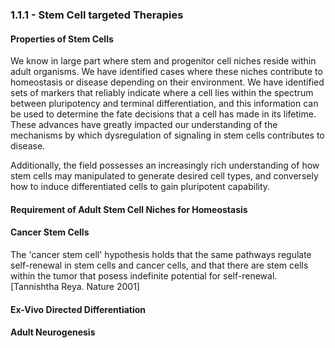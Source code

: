 
### 1.1.1 - Stem Cell targeted Therapies

#### Properties of Stem Cells

We know in large part where stem and progenitor cell niches reside within adult organisms. We have identified cases where these niches contribute to homeostasis or disease depending on their environment. We have identified sets of markers that reliably indicate where a cell lies within the spectrum between pluripotency and terminal differentiation, and this information can be used to determine the fate decisions that a cell has made in its lifetime. These advances have greatly impacted our understanding of the mechanisms by which dysregulation of signaling in stem cells contributes to disease.

Additionally, the field possesses an increasingly rich understanding of how stem cells may manipulated to generate desired cell types, and conversely how to induce differentiated cells to gain pluripotent capability.

#### Requirement of Adult Stem Cell Niches for Homeostasis

#### Cancer Stem Cells

The 'cancer stem cell' hypothesis holds that the same pathways regulate self-renewal in stem cells and cancer cells, and that there are stem cells within the tumor that posess indefinite potential for self-renewal. [Tannishtha Reya. Nature 2001]

#### Ex-Vivo Directed Differentiation

#### Adult Neurogenesis

